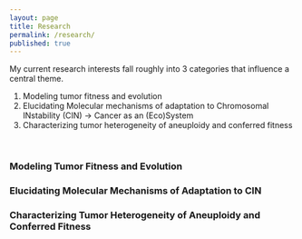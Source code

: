 ```yaml
---
layout: page
title: Research
permalink: /research/
published: true
---
```


My current research interests fall roughly into 3 categories that influence a central theme.
<ol>
  <li> Modeling tumor fitness and evolution
  <li> Elucidating Molecular mechanisms of adaptation to Chromosomal INstability (CIN) &rarr; Cancer as an (Eco)System
  <li> Characterizing tumor heterogeneity of aneuploidy and conferred fitness
</ol>
<br>

### Modeling Tumor Fitness and Evolution

### Elucidating Molecular Mechanisms of Adaptation to CIN 

### Characterizing Tumor Heterogeneity of Aneuploidy and Conferred Fitness 
